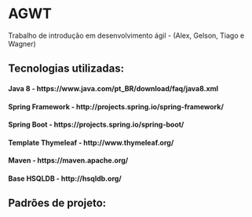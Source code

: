 # AGWT
Trabalho de introdução em desenvolvimento ágil - (Alex, Gelson, Tiago e Wagner)

<h2>Tecnologias utilizadas:</h2>

<h4>Java 8 - https://www.java.com/pt_BR/download/faq/java8.xml</h4>
<h4>Spring Framework - http://projects.spring.io/spring-framework/</h4>
<h4>Spring Boot - https://projects.spring.io/spring-boot/</h4>
<h4>Template Thymeleaf - http://www.thymeleaf.org/</h4>
<h4>Maven - https://maven.apache.org/</h4>
<h4>Base HSQLDB - http://hsqldb.org/</h4>

<h2>Padrões de projeto:</h2>
